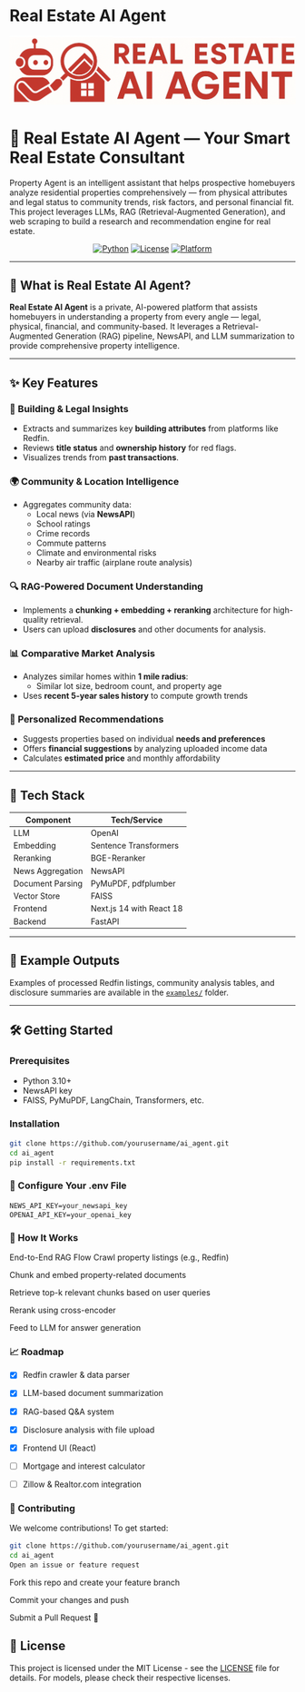 # Real Estate AI Agent

<p align="center">
  <img src="./doc/resource/icon.png" alt="icon" width="800"/>
</p>

# 🏡 Real Estate AI Agent — Your Smart Real Estate Consultant
Property Agent is an intelligent assistant that helps prospective homebuyers analyze residential properties comprehensively — from physical attributes and legal status to community trends, risk factors, and personal financial fit. This project leverages LLMs, RAG (Retrieval-Augmented Generation), and web scraping to build a research and recommendation engine for real estate.

<div align="center">

[![Python](https://img.shields.io/badge/python-3.10%2B-blue?style=flat-square)](https://www.python.org/)
[![License](https://img.shields.io/badge/license-MIT-green?style=flat-square)](LICENSE)
[![Platform](https://img.shields.io/badge/platform-macOS%20%7C%20Linux%20%7C%20Windows-lightgrey?style=flat-square)](#)
</div>

---

## 🚀 What is Real Estate AI Agent?

**Real Estate AI Agent** is a private, AI-powered platform that assists homebuyers in understanding a property from every angle — legal, physical, financial, and community-based. It leverages a Retrieval-Augmented Generation (RAG) pipeline, NewsAPI, and LLM summarization to provide comprehensive property intelligence.

---

## ✨ Key Features
### 🧱 Building & Legal Insights
- Extracts and summarizes key **building attributes** from platforms like Redfin.
- Reviews **title status** and **ownership history** for red flags.
- Visualizes trends from **past transactions**.

### 🌍 Community & Location Intelligence
- Aggregates community data:
  - Local news (via **NewsAPI**)
  - School ratings
  - Crime records
  - Commute patterns
  - Climate and environmental risks
  - Nearby air traffic (airplane route analysis)

### 🔍 RAG-Powered Document Understanding
- Implements a **chunking + embedding + reranking** architecture for high-quality retrieval.
- Users can upload **disclosures** and other documents for analysis.

### 📊 Comparative Market Analysis
- Analyzes similar homes within **1 mile radius**:
  - Similar lot size, bedroom count, and property age
- Uses **recent 5-year sales history** to compute growth trends

### 🎯 Personalized Recommendations
- Suggests properties based on individual **needs and preferences**
- Offers **financial suggestions** by analyzing uploaded income data
- Calculates **estimated price** and monthly affordability

---

## 🧠 Tech Stack

| Component         | Tech/Service                      |
|------------------|-----------------------------------|
| LLM               | OpenAI                            |
| Embedding         | Sentence Transformers             |
| Reranking         | BGE-Reranker                      |
| News Aggregation  | NewsAPI                           |
| Document Parsing  | PyMuPDF, pdfplumber               |
| Vector Store      | FAISS                             |
| Frontend          | Next.js 14 with React 18          |
| Backend           | FastAPI                           |

---

## 📂 Example Outputs

Examples of processed Redfin listings, community analysis tables, and disclosure summaries are available in the [`examples/`](./examples) folder.

---

## 🛠️ Getting Started

### Prerequisites
- Python 3.10+
- NewsAPI key
- FAISS, PyMuPDF, LangChain, Transformers, etc.

### Installation

```bash
git clone https://github.com/yourusername/ai_agent.git
cd ai_agent
pip install -r requirements.txt
```

### 🔧 Configure Your .env File
```env
NEWS_API_KEY=your_newsapi_key
OPENAI_API_KEY=your_openai_key
```
### 🧪 How It Works
End-to-End RAG Flow
Crawl property listings (e.g., Redfin)

Chunk and embed property-related documents

Retrieve top-k relevant chunks based on user queries

Rerank using cross-encoder

Feed to LLM for answer generation

### 📈 Roadmap

- [x] Redfin crawler & data parser

- [x] LLM-based document summarization

- [x] RAG-based Q&A system

- [x] Disclosure analysis with file upload

- [x] Frontend UI (React)

- [ ] Mortgage and interest calculator

- [ ] Zillow & Realtor.com integration

### 🤝 Contributing
We welcome contributions! To get started:

```bash
git clone https://github.com/yourusername/ai_agent.git
cd ai_agent
Open an issue or feature request
```
Fork this repo and create your feature branch

Commit your changes and push

Submit a Pull Request 🙌

## 📄 License

This project is licensed under the MIT License - see the [LICENSE](LICENSE) file for details. For models, please check their respective licenses.

